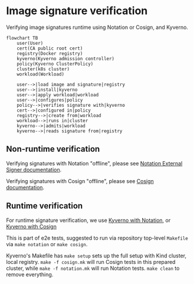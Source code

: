 <!-- markdownlint-disable line-length -->
<!-- cSpell:ignore kyverno -->

# Image signature verification

Verifying image signatures runtime using Notation or Cosign, and Kyverno.

```mermaid
flowchart TB
    user(User)
    cert(CA public root cert)
    registry(Docker registry)
    kyverno(Kyverno admission controller)
    policy(Kyverno ClusterPolicy)
    cluster(k8s cluster)
    workload(Workload)

    user-->|load image and signature|registry
    user-->|install|kyverno
    user-->|apply workload|workload
    user-->|configures|policy
    policy-->|verifies signature with|kyverno
    cert-->|configured in|policy
    registry-->|create from|workload
    workload-->|runs in|cluster
    kyverno-->|admits|workload
    kyverno-->|reads signature from|registry
```

## Non-runtime verification

Verifying signatures with Notation "offline", please see
[Notation External Signer documentation](../notation/README.md).

Verifying signatures with Cosign "offline", please see
[Cosign documentation](../cosign/README.md).

## Runtime verification

For runtime signature verification, we use
[Kyverno with Notation](https://kyverno.io/docs/writing-policies/verify-images/notary/),
or [Kyverno with Cosign](https://kyverno.io/docs/writing-policies/verify-images/sigstore/)

This is part of e2e tests, suggested to run via repository top-level `Makefile`
via `make notation` or `make cosign`.

Kyverno's Makefile has `make setup` sets up the full setup with Kind cluster,
local registry. `make -f cosign.mk` will run Cosign tests in this prepared
cluster, while `make -f notation.mk` will run Notation tests.  `make clean` to
remove everything.

